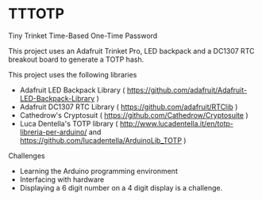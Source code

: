 TTTOTP
======

Tiny Trinket Time-Based One-Time Password

This project uses an Adafruit Trinket Pro, LED backpack and a DC1307 RTC breakout board to generate a TOTP hash. 

This project uses the following libraries
- Adafruit LED Backpack Library ( https://github.com/adafruit/Adafruit-LED-Backpack-Library )
- Adafruit DC1307 RTC Library ( https://github.com/adafruit/RTClib )
- Cathedrow's Cryptosuit ( https://github.com/Cathedrow/Cryptosuite )
- Luca Dentella's TOTP library ( http://www.lucadentella.it/en/totp-libreria-per-arduino/ and https://github.com/lucadentella/ArduinoLib_TOTP )

Challenges
- Learning the Arduino programming environment
- Interfacing with hardware
- Displaying a 6 digit number on a 4 digit display is a challenge. 
